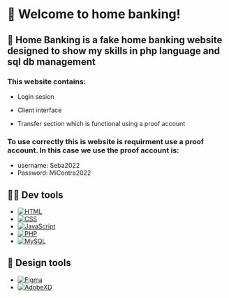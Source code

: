  # 👋 Welcome to home banking!
 
 ## 🏦 Home Banking is a fake home banking website designed to show my skills in php language and sql db management

### **This website contains:**

- Login sesion

- Client interface

- Transfer section which is functional using a proof account

### **To use correctly this is website is requirment use a proof account. In this case we use the proof account is:**

- username: Seba2022
- Password: MiContra2022

## 🧑‍💻 Dev tools

- [![HTML](https://img.shields.io/badge/html-E34C26?style=for-the-badge&logo=html5&logoColor=F06529&labelColor=000000)]()
- [![CSS](https://img.shields.io/badge/css-66D3FA?style=for-the-badge&logo=css3&logoColor=3C99DC&labelColor=D5F3FE)]()
- [![JavaScript](https://img.shields.io/badge/JavaScript-F0DB4F?style=for-the-badge&logo=javascript&logoColor=F7DF1E&labelColor=323330)]()
- [![PHP](https://img.shields.io/badge/php-474A8A?style=for-the-badge&logo=php&logoColor=787CB5&labelColor=000000)]()
- [![MySQL](https://img.shields.io/badge/MySQL-00758F?style=for-the-badge&logo=mysql&logoColor=F29111&labelColor=323330)]()

## 🎨 Design tools

- [![Figma](https://img.shields.io/badge/figma-CB3234?style=for-the-badge&logo=figma&logoColor=CB3234&labelColor=101010)]() 
- [![AdobeXD](https://img.shields.io/badge/adobeXD-2E001F?style=for-the-badge&logo=adobeXD&logoColor=2E001F&labelColor=FF26BE)]() 
